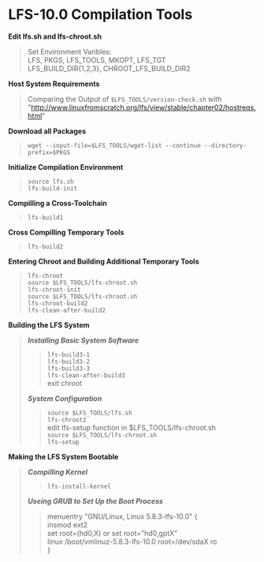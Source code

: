 # LFS-10.0 Compilation Tools

**Edit lfs.sh and lfs-chroot.sh**
> Set Environment Varibles:  
> LFS, PKGS, LFS_TOOLS, MKOPT, LFS_TGT  
> LFS_BUILD_DIR{1,2,3}, CHROOT_LFS_BUILD_DIR2

**Host System Requirements**
> Comparing the Output of `$LFS_TOOLS/version-check.sh` with "http://www.linuxfromscratch.org/lfs/view/stable/chapter02/hostreqs.html" 

**Download all Packages**
> `wget --input-file=$LFS_TOOLS/wget-list --continue --directory-prefix=$PKGS`

**Initialize Compilation Environment**
> `source lfs.sh`   
> `lfs-build-init`   

**Compilling a Cross-Toolchain**
> `lfs-build1`  

**Cross Compilling Temporary Tools**
> `lfs-build2` 

**Entering Chroot and Building Additional Temporary Tools**
> `lfs-chroot`  
> `source $LFS_TOOLS/lfs-chroot.sh`  
> `lfs-chroot-init`  
> `source $LFS_TOOLS/lfs-chroot.sh`  
> `lfs-chroot-build2`  
> `lfs-clean-after-build2` 

**Building the LFS System**
> ***Installing Basic System Software***
>> `lfs-build3-1`  
>> `lfs-build3-2`  
>> `lfs-build3-3`    
>> `lfs-clean-after-build3`  
>>  exit chroot
>> 
>***System Configuration***
>> 
>> `source $LFS_TOOLS/lfs.sh`  
>> `lfs-chroot2`  
>> edit lfs-setup function in $LFS_TOOLS/lfs-chroot.sh    
>> `source $LFS_TOOLS/lfs-chroot.sh`  
>> `lfs-setup`  

**Making the LFS System Bootable**
>***Compilling Kernel***  
>>  `lfs-install-kernel`
>>
> ***Useing GRUB to Set Up the Boot Process***
>> 
>>    menuentry "GNU/Linux, Linux 5.8.3-lfs-10.0" {   
>>        insmod ext2  
>>        set root=(hd0,X) or set root="hd0,gptX"  
>>        linux /boot/vmlinuz-5.8.3-lfs-10.0 root=/dev/sdaX ro  
>>    }
